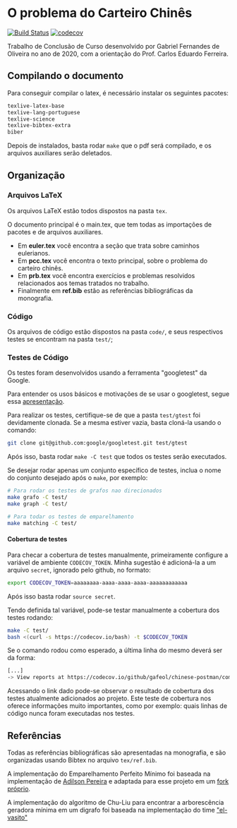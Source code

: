 # O problema do Carteiro Chinês

[![Build Status](https://travis-ci.org/gafeol/chinese-postman.svg?branch=master)](https://travis-ci.org/gafeol/chinese-postman)
[![codecov](https://codecov.io/gh/gafeol/chinese-postman/branch/master/graph/badge.svg)](https://codecov.io/gh/gafeol/chinese-postman)

Trabalho de Conclusão de Curso desenvolvido por Gabriel Fernandes de Oliveira no ano de 2020, com a orientação do Prof. Carlos Eduardo Ferreira.

## Compilando o documento

Para conseguir compilar o latex, é necessário instalar os seguintes pacotes:

```bash
texlive-latex-base
texlive-lang-portuguese
texlive-science
texlive-bibtex-extra
biber
```

Depois de instalados, basta rodar `make` que o pdf será compilado, e os arquivos auxiliares serão deletados.

## Organização

### Arquivos LaTeX

Os arquivos LaTeX estão todos dispostos na pasta `tex`.

O documento principal é o main.tex, que tem todas as importações de pacotes e de arquivos auxiliares.

- Em **euler.tex** você encontra a seção que trata sobre caminhos eulerianos.
- Em **pcc.tex** você encontra o texto principal, sobre o problema do carteiro chinês.
- Em **prb.tex** você encontra exercícios e problemas resolvidos relacionados aos temas tratados no trabalho.
- Finalmente em **ref.bib** estão as referências bibliográficas da monografia.

### Código

Os arquivos de código estão dispostos na pasta `code/`, e seus respectivos testes se encontram na pasta `test/`;

### Testes de Código

Os testes foram desenvolvidos usando a ferramenta "googletest" da Google.

Para entender os usos básicos e motivações de se usar o googletest, segue essa [apresentação](https://docs.google.com/presentation/d/1miS-qttABKfkIT9TG_HU6Kn3FrxZ9VNHD7nHIL4_3wE/present#slide=id.i0).

Para realizar os testes, certifique-se de que a pasta `test/gtest` foi devidamente clonada.
Se a mesma estiver vazia, basta cloná-la usando o comando:

```bash
git clone git@github.com:google/googletest.git test/gtest
```

Após isso, basta rodar `make -C test` que todos os testes serão executados.

Se desejar rodar apenas um conjunto específico de testes, inclua o nome do conjunto desejado após o `make`, por exemplo:

```bash
# Para rodar os testes de grafos nao direcionados
make grafo -C test/
make graph -C test/

# Para todar os testes de emparelhamento
make matching -C test/
```

#### Cobertura de testes

Para checar a cobertura de testes manualmente, primeiramente configure a variável de ambiente `CODECOV_TOKEN`.
Minha sugestão é adicioná-la a um arquivo `secret`, ignorado pelo github, no formato:

```bash
export CODECOV_TOKEN=aaaaaaaa-aaaa-aaaa-aaaa-aaaaaaaaaaaa
```

Após isso basta rodar `source secret`.

Tendo definida tal variável, pode-se testar manualmente a cobertura dos testes rodando:

```bash
make -C test/
bash <(curl -s https://codecov.io/bash) -t $CODECOV_TOKEN
```

Se o comando rodou como esperado, a última linha do mesmo deverá ser da forma:

```bash
[...]
-> View reports at https://codecov.io/github/gafeol/chinese-postman/commit/f81abd57f0e0238709a4000cd179163b32124ddb
```

Acessando o link dado pode-se observar o resultado de cobertura dos testes atualmente adicionados ao projeto.
Este teste de cobertura nos oferece informações muito importantes, como por exemplo: quais linhas de código nunca foram executadas nos testes.

## Referências

Todas as referências bibliográficas são apresentadas na monografia, e são organizadas usando Bibtex no arquivo `tex/ref.bib`.

A implementação do Emparelhamento Perfeito Mínimo foi baseada na implementação de [Adilson Pereira](https://github.com/dilsonpereira/Minimum-Cost-Perfect-Matching) e adaptada para esse projeto em um [fork próprio](https://github.com/gafeol/Minimum-Cost-Perfect-Matching).

A implementação do algoritmo de Chu-Liu para encontrar a arborescência geradora mínima em um digrafo foi baseada na implementação do time ["el-vasito"](https://github.com/mhunicken/icpc-team-notebook-el-vasito)
